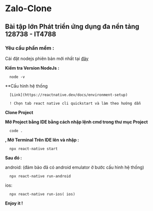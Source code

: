 # Zalo-Clone

## Bài tập lớn Phát triển ứng dụng đa nền tảng  128738 - IT4788

  ### Yêu cầu phần mềm :
  
  Cài đặt nodejs phiên bản mới nhất tại [đây](https://nodejs.org/en/download/)

  **Kiểm tra Version NodeJs :**
  
      node -v
  
  **Cấu hình hệ thống
  
      [Link](https://reactnative.dev/docs/environment-setup)
      
      ! Chọn tab react native cli quickstart và làm theo hướng dẫn

**Clone Project**

**Mở Project bằng IDE bằng cách nhập lệnh cmd trong thư mục Project**

      code .
      
**, Mở Terminal Trên IDE lên và nhập :**

      npx react-native start
  
**Sau đó :**

 android: (đảm bảo đã có android emulator ở bước cấu hình hệ thống)
 
      npx react-native run-android
      
 ios:
      
      npx react-native run-ios( ios)
  


**Enjoy it !**
